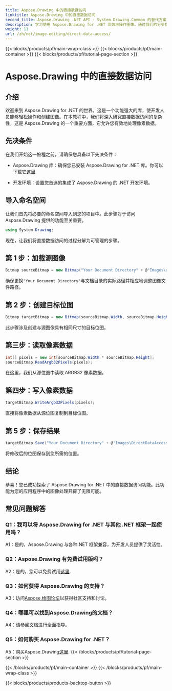 ```yaml
---
title: Aspose.Drawing 中的直接数据访问
linktitle: Aspose.Drawing 中的直接数据访问
second_title: Aspose.Drawing .NET API - System.Drawing.Common 的替代方案
description: 学习使用 Aspose.Drawing for .NET 高效地操作图像。通过我们的分步指南深入了解直接数据访问。
weight: 11
url: /zh/net/image-editing/direct-data-access/
---
```


{{< blocks/products/pf/main-wrap-class >}}
{{< blocks/products/pf/main-container >}}
{{< blocks/products/pf/tutorial-page-section >}}

# Aspose.Drawing 中的直接数据访问

## 介绍

欢迎来到 Aspose.Drawing for .NET 的世界，这是一个功能强大的库，使开发人员能够轻松操作和创建图像。在本教程中，我们将深入研究直接数据访问的复杂性，这是 Aspose.Drawing 的一个重要方面，它允许您有效地处理像素数据。

## 先决条件

在我们开始这一旅程之前，请确保您具备以下先决条件：

-  Aspose.Drawing 库：确保您已安装 Aspose.Drawing for .NET 库。你可以下载它[这里](https://releases.aspose.com/drawing/net/).

- 开发环境：设置您首选的集成了 Aspose.Drawing 的 .NET 开发环境。

## 导入命名空间

让我们首先将必要的命名空间导入到您的项目中。此步骤对于访问 Aspose.Drawing 提供的功能至关重要。

```csharp
using System.Drawing;
```

现在，让我们将直接数据访问的过程分解为可管理的步骤。

## 第 1 步：加载源图像

```csharp
Bitmap sourceBitmap = new Bitmap("Your Document Directory" + @"Images\aspose_logo.png");
```

确保更换`"Your Document Directory"`与文档目录的实际路径并相应地调整图像文件路径。

## 第 2 步：创建目标位图

```csharp
Bitmap targetBitmap = new Bitmap(sourceBitmap.Width, sourceBitmap.Height, System.Drawing.Imaging.PixelFormat.Format32bppPArgb);
```

此步骤涉及创建与源图像具有相同尺寸的目标位图。

## 第三步：读取像素数据

```csharp
int[] pixels = new int[sourceBitmap.Width * sourceBitmap.Height];
sourceBitmap.ReadArgb32Pixels(pixels);
```

在这里，我们从源位图中读取 ARGB32 像素数据。

## 第四步：写入像素数据

```csharp
targetBitmap.WriteArgb32Pixels(pixels);
```

直接将像素数据从源位图复制到目标位图。

## 第 5 步：保存结果

```csharp
targetBitmap.Save("Your Document Directory" + @"Images\DirectDataAccess_out.png");
```

将修改后的位图保存到您所需的位置。

## 结论

恭喜！您已成功探索了 Aspose.Drawing for .NET 中的直接数据访问功能。此功能为您的应用程序中的图像处理开辟了无限可能。

## 常见问题解答

### Q1：我可以将 Aspose.Drawing for .NET 与其他 .NET 框架一起使用吗？

A1：是的，Aspose.Drawing 与各种.NET 框架兼容，为开发人员提供了灵活性。

### Q2：Aspose.Drawing 有免费试用版吗？

 A2：是的，您可以免费试用[这里](https://releases.aspose.com/).

### Q3：如何获得 Aspose.Drawing 的支持？

 A3：访问[Aspose.绘图论坛](https://forum.aspose.com/c/diagram/17)以获得社区支持和讨论。

### Q4：哪里可以找到Aspose.Drawing的文档？

A4：请参阅[文档](https://reference.aspose.com/drawing/net/)进行全面指导。

### Q5：如何购买 Aspose.Drawing for .NET？

 A5：购买Aspose.Drawing[这里](https://purchase.aspose.com/buy).
{{< /blocks/products/pf/tutorial-page-section >}}

{{< /blocks/products/pf/main-container >}}
{{< /blocks/products/pf/main-wrap-class >}}

{{< blocks/products/products-backtop-button >}}
